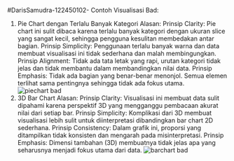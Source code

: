 #DarisSamudra-122450102-
Contoh Visualisasi Bad:
1. Pie Chart dengan Terlalu Banyak Kategori
Alasan:
Prinsip Clarity: Pie chart ini sulit dibaca karena terlalu banyak kategori dengan ukuran slice yang sangat kecil, sehingga pengguna kesulitan membedakan antar bagian.
Prinsip Simplicity: Penggunaan terlalu banyak warna dan data membuat visualisasi ini tidak sederhana dan malah membingungkan.
Prinsip Alignment: Tidak ada tata letak yang rapi, urutan kategori tidak jelas dan tidak membantu dalam membandingkan nilai data.
Prinsip Emphasis: Tidak ada bagian yang benar-benar menonjol. Semua elemen terlihat sama pentingnya sehingga tidak ada fokus utama.
![piechart bad](https://github.com/user-attachments/assets/954e9050-97b2-46f3-a910-51af24552cad)
3. 3D Bar Chart
Alasan:
Prinsip Clarity: Visualisasi ini membuat data sulit dipahami karena perspektif 3D yang mengganggu pembacaan akurat nilai dari setiap bar.
Prinsip Simplicity: Komplikasi dari 3D membuat visualisasi lebih sulit untuk diinterpretasi dibandingkan bar chart 2D sederhana.
Prinsip Consistency: Dalam grafik ini, proporsi yang ditampilkan tidak konsisten dan mengarah pada misinterpretasi.
Prinsip Emphasis: Dimensi tambahan (3D) membuatnya tidak jelas apa yang seharusnya menjadi fokus utama dari data.
![barchart bad](https://github.com/user-attachments/assets/42c6a40b-ff04-44b5-964c-0bd0da657a39)
